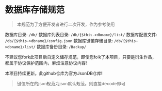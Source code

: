 # 数据库存储规范
> 本规范为了方便开发者进行二次开发，作为参考使用

数据库目录: `/db/`
数据库列表目录: `/db/{$this->dbname}/list/`
数据库配置文件: `/db/{$this->dbname}/config.json`
数据库键值存储目录: `/db/{$this->dbname}/list/`
数据库备份目录: `/Backup/`

不建议您fork此项目后自定义储存规范，即使您folk了本项目，只要是衍生作品，都属于协议保护范围内，麻烦注意协议内容!

本项目持续更新，此github仓库为官方JsonDB仓库!

> 键值所在的json规范为json默认规范，则直接decode即可
